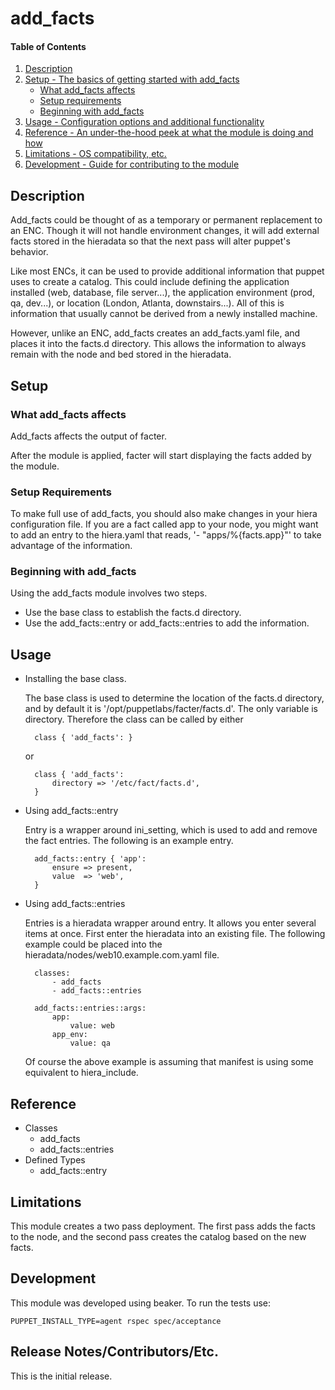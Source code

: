 # add_facts

#### Table of Contents

1. [Description](#description)
1. [Setup - The basics of getting started with add_facts](#setup)
    * [What add_facts affects](#what-add_facts-affects)
    * [Setup requirements](#setup-requirements)
    * [Beginning with add_facts](#beginning-with-add_facts)
1. [Usage - Configuration options and additional functionality](#usage)
1. [Reference - An under-the-hood peek at what the module is doing and how](#reference)
1. [Limitations - OS compatibility, etc.](#limitations)
1. [Development - Guide for contributing to the module](#development)

## Description

Add_facts could be thought of as a temporary or permanent replacement to an 
ENC.  Though it will not handle environment changes, it will add external 
facts stored in the hieradata so that the next pass will alter puppet's 
behavior.

Like most ENCs, it can be used to provide additional information that puppet uses 
to create a catalog.  This could include defining the application installed (web, 
database, file server...), the application environment (prod, qa, dev...), or 
location (London, Atlanta, downstairs...).  All of this is information that usually 
cannot be derived from a newly installed machine.

However, unlike an ENC, add_facts creates an add_facts.yaml file, and places it into
the facts.d directory.  This allows the information to always remain with the 
node and bed stored in the hieradata.

## Setup

### What add_facts affects

Add_facts affects the output of facter.

After the module is applied, facter will start displaying the facts added by 
the module.

### Setup Requirements

To make full use of add_facts, you should also make changes in your hiera
configuration file.  If you are a fact called app to your node, you might 
want to add an entry to the hiera.yaml that reads, '- "apps/%{facts.app}"' 
to take advantage of the information.

### Beginning with add_facts

Using the add_facts module involves two steps.

+ Use the base class to establish the facts.d directory.
+ Use the add_facts::entry or add_facts::entries to add the information.

## Usage

+ Installing the base class.

    The base class is used to determine the location of the facts.d directory, 
and by default it is '/opt/puppetlabs/facter/facts.d'.  The only variable is 
directory.  Therefore the class can be called by either 

        class { 'add_facts': }

    or

        class { 'add_facts':
            directory => '/etc/fact/facts.d',
        }

+ Using add_facts::entry

    Entry is a wrapper around ini_setting, which is used to add and remove
the fact entries.  The following is an example entry.

        add_facts::entry { 'app':
            ensure => present,
            value  => 'web',
        }

+ Using add_facts::entries

    Entries is a hieradata wrapper around entry.  It allows you enter several 
items at once.  First enter the hieradata into an existing file.  The following 
example could be placed into the hieradata/nodes/web10.example.com.yaml file.

        classes:
            - add_facts
            - add_facts::entries

        add_facts::entries::args:
            app:
                value: web
            app_env:
                value: qa

    Of course the above example is assuming that manifest is using some 
equivalent to hiera_include.

## Reference

+ Classes
    + add_facts
    + add_facts::entries
+ Defined Types
    + add_facts::entry

## Limitations

This module creates a two pass deployment.  The first pass adds the facts
to the node, and the second pass creates the catalog based on the new facts.


## Development

This module was developed using beaker.  To run the tests use:

    PUPPET_INSTALL_TYPE=agent rspec spec/acceptance

## Release Notes/Contributors/Etc. 

This is the initial release.
